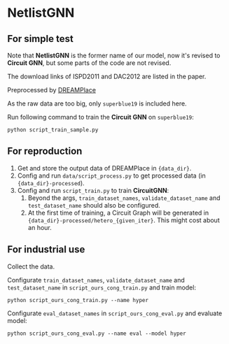 # NetlistGNN

## For simple test

Note that **NetlistGNN** is the former name of our model, now it's revised to **Circuit GNN**, but some parts of the code are not revised.

The download links of ISPD2011 and DAC2012 are listed in the paper.

Preprocessed by [DREAMPlace](https://github.com/limbo018/DREAMPlace.git)

As the raw data are too big, only `superblue19` is included here.

Run following command to train the **Circuit GNN** on `superblue19`:
```commandline
python script_train_sample.py
```

## For reproduction

1. Get and store the output data of DREAMPlace in `{data_dir}`.
2. Config and run `data/script_process.py` to get processed data (in `{data_dir}-processed`).
3. Config and run `script_train.py` to train **CircuitGNN**:
   1. Beyond the args, `train_dataset_names`, `validate_dataset_name` and `test_dataset_name` should also be configured.
   2. At the first time of training, a Circuit Graph will be generated in `{data_dir}-processed/hetero_{given_iter}`. This might cost about an hour.

## For industrial use

Collect the data.

Configurate `train_dataset_names`, `validate_dataset_name` and `test_dataset_name` in `script_ours_cong_train.py` and train model:
```commandline
python script_ours_cong_train.py --name hyper
```

Configurate `eval_dataset_names` in `script_ours_cong_eval.py` and evaluate model:
```commandline
python script_ours_cong_eval.py --name eval --model hyper
```

